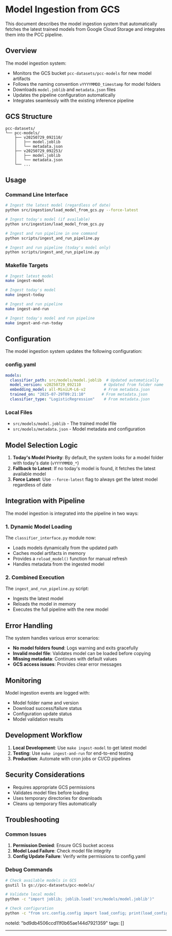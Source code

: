 # Model Ingestion from GCS

This document describes the model ingestion system that automatically fetches the latest trained models from Google Cloud Storage and integrates them into the PCC pipeline.

## Overview

The model ingestion system:
- Monitors the GCS bucket `pcc-datasets/pcc-models` for new model artifacts
- Follows the naming convention `vYYYYMMDD_timestamp` for model folders
- Downloads `model.joblib` and `metadata.json` files
- Updates the pipeline configuration automatically
- Integrates seamlessly with the existing inference pipeline

## GCS Structure

```
pcc-datasets/
└── pcc-models/
    ├── v20250729_092110/
    │   ├── model.joblib
    │   └── metadata.json
    ├── v20250729_092253/
    │   ├── model.joblib
    │   └── metadata.json
    └── ...
```

## Usage

### Command Line Interface

```bash
# Ingest the latest model (regardless of date)
python src/ingestion/load_model_from_gcs.py --force-latest

# Ingest today's model (if available)
python src/ingestion/load_model_from_gcs.py

# Ingest and run pipeline in one command
python scripts/ingest_and_run_pipeline.py

# Ingest and run pipeline (today's model only)
python scripts/ingest_and_run_pipeline.py
```

### Makefile Targets

```bash
# Ingest latest model
make ingest-model

# Ingest today's model
make ingest-today

# Ingest and run pipeline
make ingest-and-run

# Ingest today's model and run pipeline
make ingest-and-run-today
```

## Configuration

The model ingestion system updates the following configuration:

### config.yaml
```yaml
models:
  classifier_path: src/models/model.joblib  # Updated automatically
  model_version: v20250729_092110          # Updated from folder name
  embedding_model: all-MiniLM-L6-v2        # From metadata.json
  trained_on: "2025-07-29T09:21:10"       # From metadata.json
  classifier_type: "LogisticRegression"    # From metadata.json
```

### Local Files
- `src/models/model.joblib` - The trained model file
- `src/models/metadata.json` - Model metadata and configuration

## Model Selection Logic

1. **Today's Model Priority**: By default, the system looks for a model folder with today's date (`vYYYYMMDD_*`)
2. **Fallback to Latest**: If no today's model is found, it fetches the latest available model
3. **Force Latest**: Use `--force-latest` flag to always get the latest model regardless of date

## Integration with Pipeline

The model ingestion is integrated into the pipeline in two ways:

### 1. Dynamic Model Loading
The `classifier_interface.py` module now:
- Loads models dynamically from the updated path
- Caches model artifacts in memory
- Provides a `reload_model()` function for manual refresh
- Handles metadata from the ingested model

### 2. Combined Execution
The `ingest_and_run_pipeline.py` script:
- Ingests the latest model
- Reloads the model in memory
- Executes the full pipeline with the new model

## Error Handling

The system handles various error scenarios:

- **No model folders found**: Logs warning and exits gracefully
- **Invalid model file**: Validates model can be loaded before copying
- **Missing metadata**: Continues with default values
- **GCS access issues**: Provides clear error messages

## Monitoring

Model ingestion events are logged with:
- Model folder name and version
- Download success/failure status
- Configuration update status
- Model validation results

## Development Workflow

1. **Local Development**: Use `make ingest-model` to get latest model
2. **Testing**: Use `make ingest-and-run` for end-to-end testing
3. **Production**: Automate with cron jobs or CI/CD pipelines

## Security Considerations

- Requires appropriate GCS permissions
- Validates model files before loading
- Uses temporary directories for downloads
- Cleans up temporary files automatically

## Troubleshooting

### Common Issues

1. **Permission Denied**: Ensure GCS bucket access
2. **Model Load Failure**: Check model file integrity
3. **Config Update Failure**: Verify write permissions to config.yaml

### Debug Commands

```bash
# Check available models in GCS
gsutil ls gs://pcc-datasets/pcc-models/

# Validate local model
python -c "import joblib; joblib.load('src/models/model.joblib')"

# Check configuration
python -c "from src.config.config import load_config; print(load_config()['models'])"
``` 
noteId: "bd9db4506ccd11f0b65ae144d7921359"
tags: []

---

 